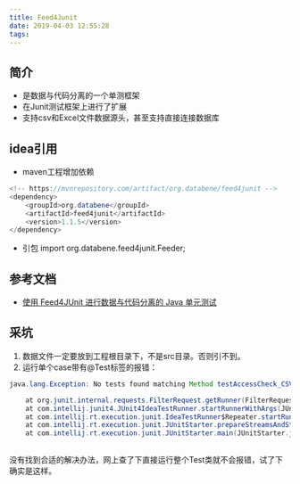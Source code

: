 ```yaml
---
title: Feed4Junit
date: 2019-04-03 12:55:28
tags:
---
```



## 简介
* 是数据与代码分离的一个单测框架
* 在Junit测试框架上进行了扩展
* 支持csv和Excel文件数据源头，甚至支持直接连接数据库

<!--more-->
## idea引用
* maven工程增加依赖

```java
<!-- https://mvnrepository.com/artifact/org.databene/feed4junit -->
<dependency>
    <groupId>org.databene</groupId>
    <artifactId>feed4junit</artifactId>
    <version>1.1.5</version>
</dependency>

```

* 引包 import org.databene.feed4junit.Feeder;

## 参考文档

* [使用 Feed4JUnit 进行数据与代码分离的 Java 单元测试](https://www.ibm.com/developerworks/cn/java/j-lo-feed4junit/index.html)


## 采坑
1. 数据文件一定要放到工程根目录下，不是src目录。否则引不到。
2. 运行单个case带有@Test标签的报错：


```java
java.lang.Exception: No tests found matching Method testAccessCheck_CSV(sample.test.Feed4JfromFile) from org.junit.internal.requests.ClassRequest@2aa5fe93

	at org.junit.internal.requests.FilterRequest.getRunner(FilterRequest.java:37)
	at com.intellij.junit4.JUnit4IdeaTestRunner.startRunnerWithArgs(JUnit4IdeaTestRunner.java:49)
	at com.intellij.rt.execution.junit.IdeaTestRunner$Repeater.startRunnerWithArgs(IdeaTestRunner.java:47)
	at com.intellij.rt.execution.junit.JUnitStarter.prepareStreamsAndStart(JUnitStarter.java:242)
	at com.intellij.rt.execution.junit.JUnitStarter.main(JUnitStarter.java:70)
	
```

没有找到合适的解决办法，网上查了下直接运行整个Test类就不会报错，试了下确实是这样。


